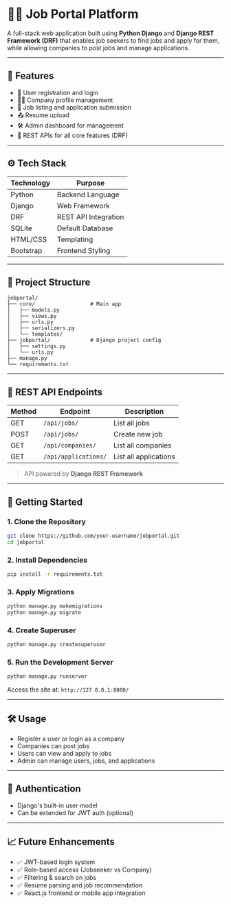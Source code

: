# 🧑‍💼 Job Portal Platform

A full-stack web application built using **Python Django** and **Django REST Framework (DRF)** that enables job seekers to find jobs and apply for them, while allowing companies to post jobs and manage applications.

---

## 📌 Features

- 👤 User registration and login
- 🧑‍💼 Company profile management
- 📄 Job listing and application submission
- 📤 Resume upload
- 🛠️ Admin dashboard for management
- 🔗 REST APIs for all core features (DRF)

---

## ⚙️ Tech Stack

| Technology | Purpose                |
|------------|------------------------|
| Python     | Backend Language       |
| Django     | Web Framework          |
| DRF        | REST API Integration   |
| SQLite     | Default Database       |
| HTML/CSS   | Templating             |
| Bootstrap  | Frontend Styling       |

---

## 📂 Project Structure

```
jobportal/
├── core/                  # Main app
│   ├── models.py
│   ├── views.py
│   ├── urls.py
│   ├── serializers.py
│   └── templates/
├── jobportal/             # Django project config
│   ├── settings.py
│   └── urls.py
├── manage.py
└── requirements.txt
```

---

## 🔌 REST API Endpoints

| Method | Endpoint             | Description              |
|--------|----------------------|--------------------------|
| GET    | `/api/jobs/`         | List all jobs            |
| POST   | `/api/jobs/`         | Create new job           |
| GET    | `/api/companies/`    | List all companies       |
| GET    | `/api/applications/` | List all applications    |

> API powered by **Django REST Framework**

---

## 🚀 Getting Started

### 1. Clone the Repository

```bash
git clone https://github.com/your-username/jobportal.git
cd jobportal
```

### 2. Install Dependencies

```bash
pip install -r requirements.txt
```

### 3. Apply Migrations

```bash
python manage.py makemigrations
python manage.py migrate
```

### 4. Create Superuser

```bash
python manage.py createsuperuser
```

### 5. Run the Development Server

```bash
python manage.py runserver
```

Access the site at: `http://127.0.0.1:8000/`

---

## 🛠 Usage

- Register a user or login as a company
- Companies can post jobs
- Users can view and apply to jobs
- Admin can manage users, jobs, and applications

---

## 🔐 Authentication

- Django's built-in user model
- Can be extended for JWT auth (optional)

---

## 📈 Future Enhancements

- ✅ JWT-based login system
- ✅ Role-based access (Jobseeker vs Company)
- ✅ Filtering & search on jobs
- ✅ Resume parsing and job recommendation
- ✅ React.js frontend or mobile app integration

